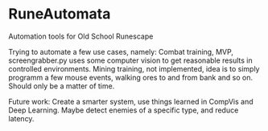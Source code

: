 # RuneAutomata
Automation tools for Old School Runescape

Trying to automate a few use cases, namely:
  Combat training, MVP, screengrabber.py uses some computer vision to get reasonable results in controlled environments.
  Mining training, not implemented, idea is to simply programm a few mouse events, walking ores to and from bank and so on. Should only be a matter of time.
  
 Future work:
  Create a smarter system, use things learned in CompVis and Deep Learning. Maybe detect enemies of a specific type, and reduce latency.
  
